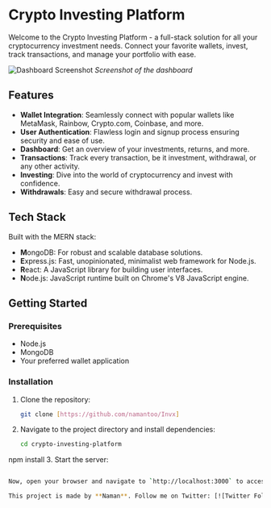 # Crypto Investing Platform

Welcome to the Crypto Investing Platform - a full-stack solution for all your cryptocurrency investment needs. Connect your favorite wallets, invest, track transactions, and manage your portfolio with ease.

![Dashboard Screenshot](path_to_dashboard_screenshot.png)
*Screenshot of the dashboard*

## Features

- **Wallet Integration**: Seamlessly connect with popular wallets like MetaMask, Rainbow, Crypto.com, Coinbase, and more.
- **User Authentication**: Flawless login and signup process ensuring security and ease of use.
- **Dashboard**: Get an overview of your investments, returns, and more.
- **Transactions**: Track every transaction, be it investment, withdrawal, or any other activity.
- **Investing**: Dive into the world of cryptocurrency and invest with confidence.
- **Withdrawals**: Easy and secure withdrawal process.

## Tech Stack

Built with the MERN stack:
- **M**ongoDB: For robust and scalable database solutions.
- **E**xpress.js: Fast, unopinionated, minimalist web framework for Node.js.
- **R**eact: A JavaScript library for building user interfaces.
- **N**ode.js: JavaScript runtime built on Chrome's V8 JavaScript engine.

## Getting Started

### Prerequisites

- Node.js
- MongoDB
- Your preferred wallet application

### Installation

1. Clone the repository:
   ```bash
   git clone [https://github.com/namantoo/Invx]
2. Navigate to the project directory and install dependencies:
   ```bash
   cd crypto-investing-platform
npm install
3. Start the server:
  ```bash

Now, open your browser and navigate to `http://localhost:3000` to access the platform.

This project is made by **Naman**. Follow me on Twitter: [![Twitter Follow](https://img.shields.io/twitter/follow/namantoo?style=social)](https://twitter.com/namantoo)

